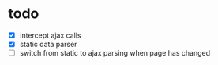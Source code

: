 # todo

- [x] intercept ajax calls
- [x] static data parser
- [ ] switch from static to ajax parsing when page has changed
